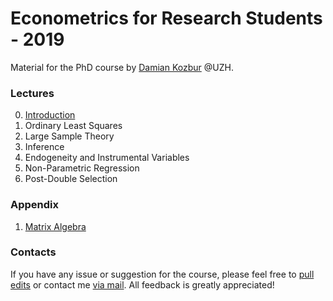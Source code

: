 # Econometrics for Research Students - 2019

Material for the PhD course by [Damian Kozbur](https://www.econ.uzh.ch/en/people/faculty/kozbur.html) @UZH. 



### Lectures

0. [Introduction](https://nbviewer.jupyter.org/github/matteocourthoud/Econometrics-for-Research-Students-2019/blob/master/0_intro.ipynb)
1. Ordinary Least Squares
2. Large Sample Theory
3. Inference
4. Endogeneity and Instrumental Variables
5. Non-Parametric Regression
6. Post-Double Selection



### Appendix

1. [Matrix Algebra](https://nbviewer.jupyter.org/github/matteocourthoud/Econometrics-for-Research-Students-2019/blob/master/a1_matrix_algebra.ipynb)

### Contacts

If you have any issue or suggestion for the course, please feel free to [pull edits](https://github.com/matteocourthoud/[Econometrics-for-Research-Students-2019](https://github.com/matteocourthoud/Econometrics-for-Research-Students-2019)/pulls) or contact me [via mail](mailto:matteo.courthoud@uzh.ch). All feedback is greatly appreciated!
